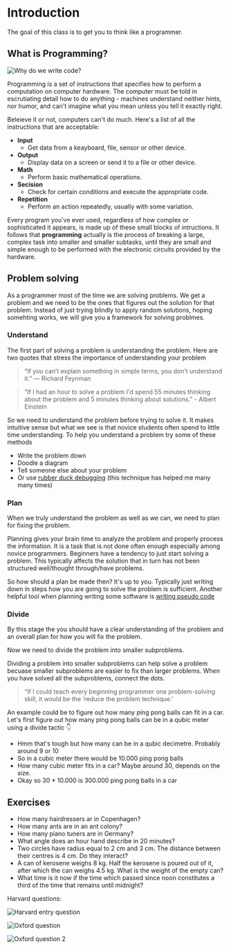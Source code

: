 # Introduction


The goal of this class is to get you to think like a programmer. 

## What is Programming?

![Why do we write code?](../../assets/toast.png)

Programming is a set of instructions that specifies how to perform a computation on computer hardware. The computer must be told in escrutiating detail how to do anything - machines understand neither hints, nor humor, and can't imagine what you mean unless you tell it exactly right.

Beleieve it or not, computers can't do much. Here's a list of all the instructions that are acceptable:

- **Input**
  - Get data from a keayboard, file, sensor or other device.
- **Output**
  - Display data on a screen or send it to a file or other device.
- **Math**
  - Perform basic mathematical operations.
- **Secision**
  - Check for certain conditions and execute the appropriate code.
- **Repetition**
  - Perform an action repeatedly, usually with some variation.

Every program you've ever used, regardless of how complex or sophisticated it appears, is made up of these small blocks of intructions. It follows that **programming** actually is the process of breaking a large, complex task into smaller and smaller subtasks, until they are small and simple enough to be performed with the electronic circuits provided by the hardware.

## Problem solving

As a programmer most of the time we are solving problems. We get a problem and we need to be the ones that figures out the solution for that problem. Instead of just trying blindly to apply random solutions, hoping somehting works, we will give you a framework for solving problmes.


### Understand

The first part of solving a problem is understanding the problem. Here are two quotes that stress the importance of understanding your problem

> “If you can’t explain something in simple terms, you don’t understand it.” — Richard Feynman


> “If I had an hour to solve a problem I'd spend 55 minutes thinking about the problem and 5 minutes thinking about solutions.” - Albert Einstein

So we need to understand the problem before trying to solve it. It makes intuitive sense but what we see is that novice students often spend to little time understanding. To help you understand a problem try some of these methods

- Write the problem down
- Doodle a diagram
- Tell someone else about your problem
- Or use [rubber duck debugging](https://en.wikipedia.org/wiki/Rubber_duck_debugging) (this technique has helped me many many times)


### Plan

When we truly understand the problem as well as we can, we need to plan for fixing the problem. 

Planning gives your brain time to analyze the problem and properly process the information. It is a task that is not done often enough especially among novice programmers. Beginners have a tendency to just start solving a problem. This typically affects the solution that in turn has not been structured well/thought through/have problems.

So how should a plan be made then? It's up to you. Typically just writing down in steps how you are going to solve the problem is sufficient. Another helpful tool when planning writing some software is [writing pseudo code](https://www.geeksforgeeks.org/how-to-write-a-pseudo-code/) 


### Divide

By this stage the you should have a clear understanding of the problem and an overall plan for how you will fix the problem. 

Now we need to divide the problem into smaller subproblems.

Dividing a problem into smaller subproblems can help solve a problem becuase smaller subproblems are easier to fix than larger problems. When you have solved all the subproblems, connect the dots. 

> “If I could teach every beginning programmer one problem-solving skill, it would be the ‘reduce the problem technique.’

An example could be to figure out how many ping pong balls can fit in a car. Let's first figure out how many ping pong balls can be in a qubic meter using a divide tactic 👇

- Hmm that's tough but how many can be in a qubic decimetre. Probably around 9 or 10
- So in a cubic meter there would be 10.000 ping pong balls
- How many cubic meter fits in a car? Maybe around 30, depends on the size.
- Okay so 30 * 10.000 is 300.000 ping pong balls in a car



## Exercises

- How many hairdressers ar in Copenhagen?
- How many ants are in an ant colony?
- How many piano tuners are in Germany?
- What angle does an hour hand describe in 20 minutes?
- Two circles have radius equal to 2 cm and 3 cm. The distance between their centres is 4 cm. Do they interact?
- A can of kerosene weighs 8 kg. Half the kerosene is poured out of it, after which the can weighs 4.5 kg. What is the weight of the empty can? 
- What time is it now if the time which passed since noon constitutes a third of the time that remains until midnight?



Harvard questions:

![Harvard entry question](../../assets/harvard-entry-question.png)



![Oxford question](../../assets/oxford-questions-1.png)



![Oxford question 2](../../assets/oxford-question-3.png)